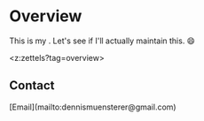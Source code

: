 # Overview

This is my <zettelkasten>. Let's see if I'll actually maintain this. 😄

<z:zettels?tag=overview>

## Contact
<social>
[Email](mailto:dennismuensterer@gmail.com)
